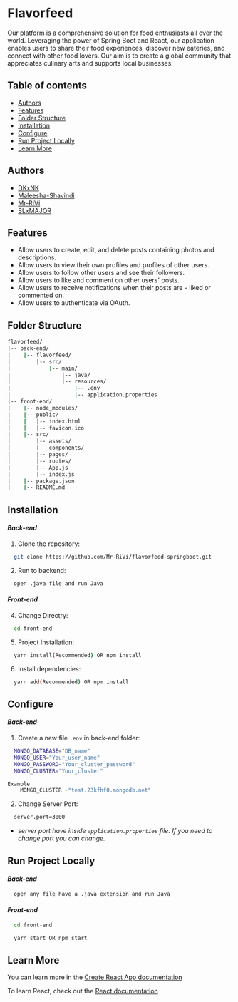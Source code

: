 
# Flavorfeed

Our platform is a comprehensive solution for food enthusiasts all over the world. Leveraging the power of Spring Boot and React, our application enables users to share their food experiences, discover new eateries, and connect with other food lovers. Our aim is to create a global community that appreciates culinary arts and supports local businesses.


## Table of contents

- [Authors](#authors)
- [Features](#features)
- [Folder Structure](#folder-structure)
- [Installation](#installation)
- [Configure](#configure)
- [Run Project Locally](#run-project-locally)
- [Learn More](#learn-more)
## Authors

- [DKxNK](https://github.com/DKxNK)
- [Maleesha-Shavindi](https://github.com/Maleesha-Shavindi)
- [Mr-RiVi](https://github.com/Mr-RiVi)
- [SLxMAJOR](https://github.com/SLxMAJOR)




## Features

- Allow users to create, edit, and delete posts containing photos and descriptions.  
- Allow users to view their own profiles and profiles of other users.  
- Allow users to follow other users and see their followers.  
- Allow users to like and comment on other users' posts.  
- Allow users to receive notifications when their posts are - liked or commented on. 
- Allow users to authenticate via OAuth.


## Folder Structure

```bash
flavorfeed/
|-- back-end/
|    |-- flavorfeed/
|        |-- src/
|            |-- main/
|                |-- java/
|                |-- resources/
|                    |-- .env
|                    |-- application.properties
|-- front-end/
|    |-- node_modules/
|    |-- public/
|    |   |-- index.html
|    |   |-- favicon.ico
|    |-- src/
|        |-- assets/
|        |-- components/
|        |-- pages/ 
|        |-- routes/
|        |-- App.js
|        |-- index.js
|    |-- package.json
|    |-- README.md
```
## Installation

#### ***Back-end***
1. Clone the repository:

```bash
  git clone https://github.com/Mr-RiVi/flavorfeed-springboot.git
```

2. Run to backend:

```bash
  open .java file and run Java
```

#### ***Front-end***
4. Change Directry:

```bash
  cd front-end
```
5. Project Installation:

```bash
  yarn install(Recommended) OR npm install
```
6. Install dependencies:

```bash
  yarn add(Recommended) OR npm install
```

## Configure

#### ***Back-end***
1. Create a new file `.env` in back-end folder:

```bash
  MONGO_DATABASE="DB_name"
  MONGO_USER="Your_user_name"
  MONGO_PASSWORD="Your_cluster_password"
  MONGO_CLUSTER="Your_cluster"
```
```bash
Example
    MONGO_CLUSTER -"test.23kfhf0.mongodb.net"
```

2. Change Server Port:

```bash
  server.port=3000
```
- *server port have inside `application.properties` file. If you need to change port you can change.*
## Run Project Locally

#### ***Back-end***
```bash
  open any file have a .java extension and run Java
````
#### ***Front-end***
```bash
  cd front-end
```
```bash
  yarn start OR npm start
```


## Learn More

You can learn more in the [Create React App documentation](https://create-react-app.dev/docs/getting-started/)

To learn React, check out the [React documentation](https://react.dev/)
